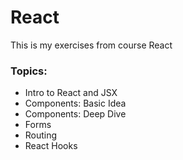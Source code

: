 # React
This is my exercises from course React

<h3>Topics: </h3>
<ul>
  <li>Intro to React and JSX</li>
  <li>Components: Basic Idea</li>
  <li>Components: Deep Dive</li>
  <li>Forms</li>
  <li>Routing</li>
  <li>React Hooks</li>
</ul>
